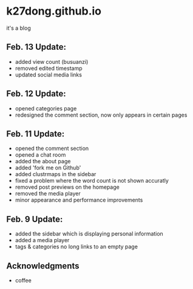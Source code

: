 # k27dong.github.io
it's a blog

## Feb. 13 Update:
- added view count (busuanzi)
- removed edited timestamp
- updated social media links

## Feb. 12 Update:
- opened categories page
- redesigned the comment section, now only appears in certain pages

## Feb. 11 Update:
- opened the comment section
- opened a chat room
- added the about page
- added 'fork me on Github'
- added clustrmaps in the sidebar
- fixed a problem where the word count is not shown accuratly
- removed post previews on the homepage
- removed the media player
- minor appearance and performance improvements

## Feb. 9 Update:
- added the sidebar which is displaying personal information
- added a media player
- tags & categories no long links to an empty page

## Acknowledgments
- coffee